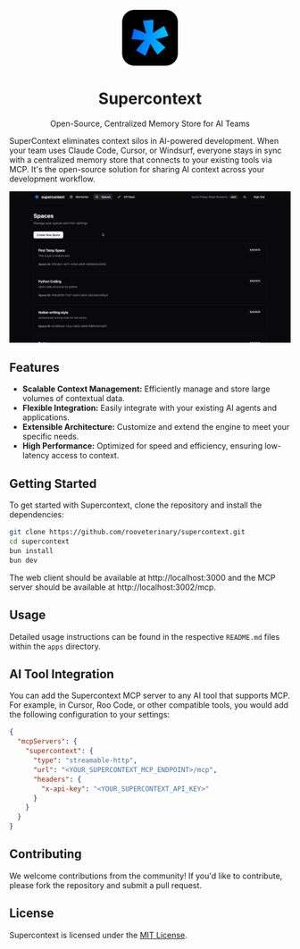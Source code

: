 <p align="center">
  <a href="https://github.com/rooveterinary/supercontext">
    <img src="assets/logo.svg" alt="Supercontext" width="100" height="100">
  </a>
</p>

<h1 align="center">Supercontext</h1>

<p align="center">
  Open-Source, Centralized Memory Store for AI Teams
</p>

SuperContext eliminates context silos in AI-powered development. When your team uses Claude Code, Cursor, or Windsurf, everyone stays in sync with a centralized memory store that connects to your existing tools via MCP. It's the open-source solution for sharing AI context across your development workflow.

<p align="center">
  <img src="assets/preview.png" alt="Supercontext Screenshot">
</p>

<h2>Features</h2>

- **Scalable Context Management:** Efficiently manage and store large volumes of contextual data.
- **Flexible Integration:** Easily integrate with your existing AI agents and applications.
- **Extensible Architecture:** Customize and extend the engine to meet your specific needs.
- **High Performance:** Optimized for speed and efficiency, ensuring low-latency access to context.

<h2>Getting Started</h2>

To get started with Supercontext, clone the repository and install the dependencies:

```bash
git clone https://github.com/rooveterinary/supercontext.git
cd supercontext
bun install
bun dev
```

The web client should be available at http://localhost:3000 and the MCP server should be available at http://localhost:3002/mcp.

<h2>Usage</h2>

Detailed usage instructions can be found in the respective `README.md` files within the `apps` directory.

<h2>AI Tool Integration</h2>

You can add the Supercontext MCP server to any AI tool that supports MCP. For example, in Cursor, Roo Code, or other compatible tools, you would add the following configuration to your settings:

```json
{
  "mcpServers": {
    "supercontext": {
      "type": "streamable-http",
      "url": "<YOUR_SUPERCONTEXT_MCP_ENDPOINT>/mcp",
      "headers": {
        "x-api-key": "<YOUR_SUPERCONTEXT_API_KEY>"
      }
    }
  }
}
```

<h2>Contributing</h2>

We welcome contributions from the community! If you'd like to contribute, please fork the repository and submit a pull request.

<h2>License</h2>

Supercontext is licensed under the [MIT License](LICENSE).
